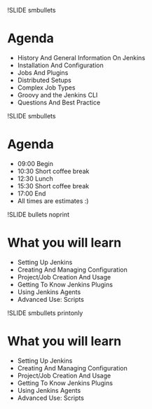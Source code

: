!SLIDE smbullets
# Agenda
* History And General Information On Jenkins
* Installation And Configuration
* Jobs And Plugins
* Distributed Setups
* Complex Job Types
* Groovy and the Jenkins CLI
* Questions And Best Practice

!SLIDE smbullets
# Agenda
* 09:00 Begin
* 10:30 Short coffee break
* 12:30 Lunch
* 15:30 Short coffee break
* 17:00 End
* All times are estimates :)

!SLIDE bullets noprint
# What you will learn
* Setting Up Jenkins
* Creating And Managing Configuration
* Project/Job Creation And Usage
* Getting To Know Jenkins Plugins
* Using Jenkins Agents
* Advanced Use: Scripts

!SLIDE smbullets printonly
# What you will learn
* Setting Up Jenkins
* Creating And Managing Configuration
* Project/Job Creation And Usage
* Getting To Know Jenkins Plugins
* Using Jenkins Agents
* Advanced Use: Scripts
